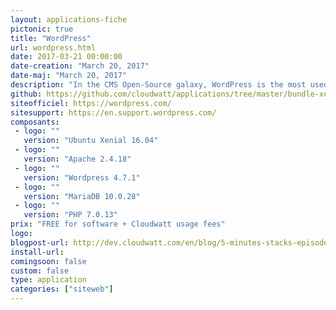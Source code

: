 ```yaml
---
layout: applications-fiche
pictonic: true
title: "WordPress"
url: wordpress.html
date: 2017-03-21 00:00:00
date-creation: "March 20, 2017"
date-maj: "March 20, 2017"
description: "In the CMS Open-Source galaxy, WordPress is the most used in term of community, available features and user adoption. The Automattic compagny, which develop and distribute Wordpress, provides a SaaS offer allowing a user to create its blog in few minutes. However, those who experiments know that limits can be easily found by the wordpress.com hosting capabilities. Today, Cloudwatt provides the necessary toolset to start your Wordpress instance in a few minutes and to become its master. The deployement base is an Ubuntu xenial instance. The Apache and MariaDB servers are deployed on a single instance."
github: https://github.com/cloudwatt/applications/tree/master/bundle-xenial-wordpress
siteofficiel: https://wordpress.com/
sitesupport: https://en.support.wordpress.com/
composants:
 - logo: ""
   version: "Ubuntu Xenial 16.04"
 - logo: ""
   version: "Apache 2.4.18"
 - logo: ""
   version: "Wordpress 4.7.1"
 - logo: ""
   version: "MariaDB 10.0.28"
 - logo: ""
   version: "PHP 7.0.13" 
prix: "FREE for software + Cloudwatt usage fees"
logo: 
blogpost-url: http://dev.cloudwatt.com/en/blog/5-minutes-stacks-episode-fifty-five-wordpress.html
install-url: 
comingsoon: false
custom: false
type: application
categories: ["siteweb"]
---
```

